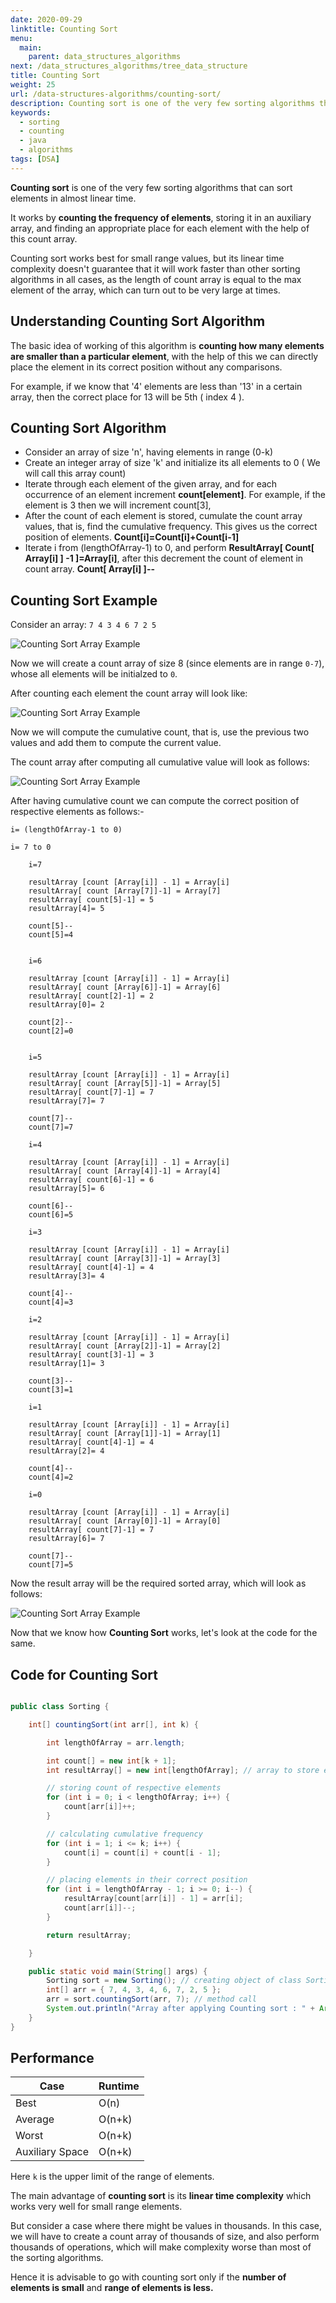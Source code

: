 ```yaml
---
date: 2020-09-29
linktitle: Counting Sort
menu:
  main:
    parent: data_structures_algorithms
next: /data_structures_algorithms/tree_data_structure
title: Counting Sort
weight: 25
url: /data-structures-algorithms/counting-sort/
description: Counting sort is one of the very few sorting algorithms that can sort elements in almost linear time. It works by counting the frequency of elements, storing it in an auxiliary array, and finding an appropriate place for each element with the help of this count array.
keywords:
  - sorting
  - counting
  - java
  - algorithms
tags: [DSA]
---
```

<meta property="og:image" content="https://tutswiki.com/images/DSA/Quick-Sort-Example-Array-1.png"/>
<meta name="twitter:card" content="summary" />
<meta name="twitter:title" content="Counting Sort" />
<meta name=”twitter:description” content="Counting sort is one of the very few sorting algorithms that can sort elements in almost linear time. It works by counting the frequency of elements, storing it in an auxiliary array, and finding an appropriate place for each element with the help of this count array." />

**Counting sort** is one of the very few sorting algorithms that can sort elements in almost linear time.

It works by **counting the frequency of elements**, storing it in an auxiliary array, and finding an appropriate place for each element with the help of this count array.

Counting sort works best for small range values, but its linear time complexity doesn't guarantee that it will work faster than other sorting algorithms in all cases, as the length of count array is equal to the max element of the array, which can turn out to be very large at times.

## Understanding Counting Sort Algorithm

The basic idea of working of this algorithm is **counting how many elements are smaller than a particular element**, with the help of this we can directly place the element in its correct position without any comparisons.

For example, if we know that '4' elements are less than '13' in a certain array, then the correct place for 13 will be 5th ( index 4 ).

## Counting Sort Algorithm

- Consider an array of size 'n', having elements in range (0-k)
- Create an integer array of size 'k' and initialize its all elements to 0 ( We will call this array count)
- Iterate through each element of the given array, and for each occurrence of an element increment **count[element]**.
For example, if the element is 3 then we will increment count[3], 
- After the count of each element is stored, cumulate the count array values, that is, find the cumulative frequency. This gives us the correct position of elements. **Count[i]=Count[i]+Count[i-1]**
- Iterate i from (lengthOfArray-1) to 0, and perform
**ResultArray[ Count[ Array[i] ] -1 ]=Array[i]**, after this decrement the count of element in count array.
**Count[ Array[i] ]--**

## Counting Sort Example

Consider an array: `7 4 3 4 6 7 2 5`

![Counting Sort Array Example](/images/DSA/counting-sort-array-example-1.png "Array Example")

Now we will create a count array of size 8 (since elements are in range `0-7`), whose all elements will be initialzed to `0`.

After counting each element the count array will look like:

![Counting Sort Array Example](/images/DSA/counting-sort-array-example-2.png "Array Example")

Now we will compute the cumulative count, that is, use the previous two values and add them to compute the current value.

The count array after computing all cumulative value will look as follows:

![Counting Sort Array Example](/images/DSA/counting-sort-array-example-3.png "Array Example")

After having cumulative count we can compute the correct position of respective elements as follows:-

```
i= (lengthOfArray-1 to 0)

i= 7 to 0

    i=7

    resultArray [count [Array[i]] - 1] = Array[i]
    resultArray[ count [Array[7]]-1] = Array[7]
    resultArray[ count[5]-1] = 5
    resultArray[4]= 5
    
    count[5]--
    count[5]=4

    
    i=6

    resultArray [count [Array[i]] - 1] = Array[i]
    resultArray[ count [Array[6]]-1] = Array[6]
    resultArray[ count[2]-1] = 2
    resultArray[0]= 2

    count[2]--
    count[2]=0

   
    i=5

    resultArray [count [Array[i]] - 1] = Array[i]
    resultArray[ count [Array[5]]-1] = Array[5]
    resultArray[ count[7]-1] = 7
    resultArray[7]= 7

    count[7]--
    count[7]=7

    i=4

    resultArray [count [Array[i]] - 1] = Array[i]
    resultArray[ count [Array[4]]-1] = Array[4]
    resultArray[ count[6]-1] = 6
    resultArray[5]= 6

    count[6]--
    count[6]=5

    i=3

    resultArray [count [Array[i]] - 1] = Array[i]
    resultArray[ count [Array[3]]-1] = Array[3]
    resultArray[ count[4]-1] = 4
    resultArray[3]= 4

    count[4]--
    count[4]=3

    i=2

    resultArray [count [Array[i]] - 1] = Array[i]
    resultArray[ count [Array[2]]-1] = Array[2]
    resultArray[ count[3]-1] = 3
    resultArray[1]= 3

    count[3]--
    count[3]=1

    i=1

    resultArray [count [Array[i]] - 1] = Array[i]
    resultArray[ count [Array[1]]-1] = Array[1]
    resultArray[ count[4]-1] = 4
    resultArray[2]= 4

    count[4]--
    count[4]=2
    
    i=0

    resultArray [count [Array[i]] - 1] = Array[i]
    resultArray[ count [Array[0]]-1] = Array[0]
    resultArray[ count[7]-1] = 7
    resultArray[6]= 7

    count[7]--
    count[7]=5
```

Now the result array will be the required sorted array, which will look as follows:

![Counting Sort Array Example](/images/DSA/counting-sort-array-example-4.png "Array Example")

Now that we know how **Counting Sort** works, let's look at the code for the same.

## Code for Counting Sort

```java

public class Sorting {

	int[] countingSort(int arr[], int k) {

		int lengthOfArray = arr.length;

		int count[] = new int[k + 1];
		int resultArray[] = new int[lengthOfArray]; // array to store elements in sorted order

		// storing count of respective elements
		for (int i = 0; i < lengthOfArray; i++) {
			count[arr[i]]++;
		}

		// calculating cumulative frequency
		for (int i = 1; i <= k; i++) {
			count[i] = count[i] + count[i - 1];
		}

		// placing elements in their correct position
		for (int i = lengthOfArray - 1; i >= 0; i--) {
			resultArray[count[arr[i]] - 1] = arr[i];
			count[arr[i]]--;
		}

		return resultArray;

	}

	public static void main(String[] args) {
		Sorting sort = new Sorting(); // creating object of class Sorting
		int[] arr = { 7, 4, 3, 4, 6, 7, 2, 5 };
		arr = sort.countingSort(arr, 7); // method call
		System.out.println("Array after applying Counting sort : " + Arrays.toString(arr));
	}
}
```

## Performance

| Case        | Runtime |
| ----------- | ----------- |
| Best        | O(n)       |
| Average     | O(n+k) | 
| Worst       | O(n+k) |
| Auxiliary Space | O(n+k) | 

Here `k` is the upper limit of the range of elements.

The main advantage of **counting sort** is its **linear time complexity** which works very well for small range elements.

But consider a case where there might be values in thousands. In this case, we will have to create a count array of thousands of size, and also perform thousands of operations, which will make complexity worse than most of the sorting algorithms.

Hence it is advisable to go with counting sort only if the **number of elements is small** and **range of elements is less.**
